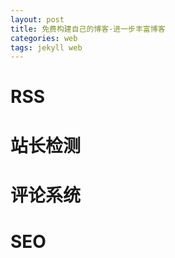```yaml
---
layout: post
title: 免费构建自己的博客-进一步丰富博客
categories: web
tags: jekyll web
---
```


# RSS

# 站长检测

# 评论系统

# SEO
